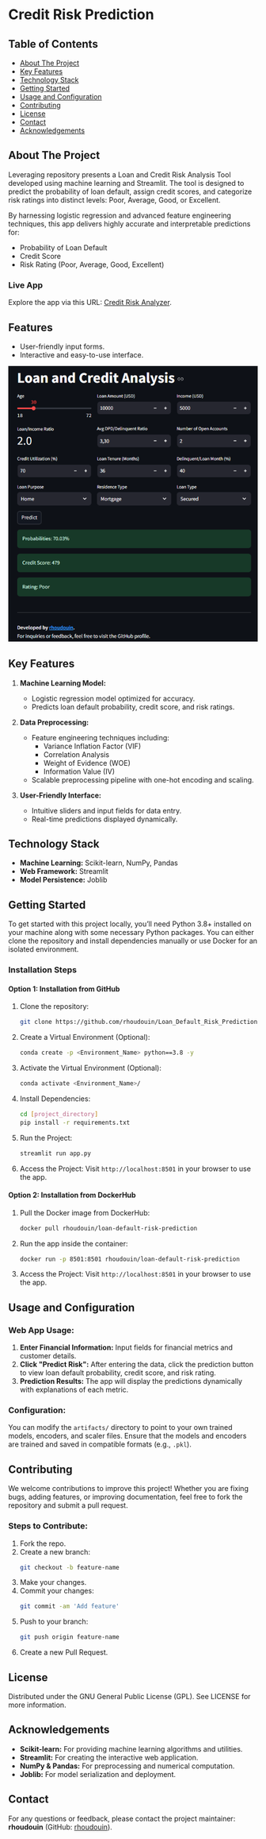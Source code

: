 #  Credit Risk Prediction

## Table of Contents
- [About The Project](#about-the-project)
- [Key Features](#key-features)
- [Technology Stack](#technology-stack)
- [Getting Started](#getting-started)
- [Usage and Configuration](#usage-and-configuration)
- [Contributing](#contributing)
- [License](#license)
- [Contact](#contact)
- [Acknowledgements](#acknowledgements)

## About The Project

Leveraging repository presents a Loan and Credit Risk Analysis Tool developed using machine learning and Streamlit. The tool is designed to predict the probability of loan default, assign credit scores, and categorize risk ratings into distinct levels: Poor, Average, Good, or Excellent.

By harnessing logistic regression and advanced feature engineering techniques, this app delivers highly accurate and interpretable predictions for:

- Probability of Loan Default
- Credit Score
- Risk Rating (Poor, Average, Good, Excellent)


### Live App
Explore the app via this URL: [Credit Risk Analyzer](https://rhoudouin-credit-risk-prediction.streamlit.app/).

## Features
- User-friendly input forms.
- Interactive and easy-to-use interface.

![Streamlit App Screenshot](streamlit/streamlit_screenshot.png)

## Key Features

1. **Machine Learning Model:**
   - Logistic regression model optimized for accuracy.
   - Predicts loan default probability, credit score, and risk ratings.

2. **Data Preprocessing:**
   - Feature engineering techniques including:
     - Variance Inflation Factor (VIF)
     - Correlation Analysis
     - Weight of Evidence (WOE)
     - Information Value (IV)
   - Scalable preprocessing pipeline with one-hot encoding and scaling.

3. **User-Friendly Interface:**
   - Intuitive sliders and input fields for data entry.
   - Real-time predictions displayed dynamically.

## Technology Stack

- **Machine Learning:** Scikit-learn, NumPy, Pandas
- **Web Framework:** Streamlit
- **Model Persistence:** Joblib

## Getting Started

To get started with this project locally, you’ll need Python 3.8+ installed on your machine along with some necessary Python packages. You can either clone the repository and install dependencies manually or use Docker for an isolated environment.

### Installation Steps

#### Option 1: Installation from GitHub

1. Clone the repository:
   ```bash
   git clone https://github.com/rhoudouin/Loan_Default_Risk_Prediction.git
   ```

2. Create a Virtual Environment (Optional):
   ```bash
   conda create -p <Environment_Name> python==3.8 -y
   ```

3. Activate the Virtual Environment (Optional):
   ```bash
   conda activate <Environment_Name>/
   ```

4. Install Dependencies:
   ```bash
   cd [project_directory]
   pip install -r requirements.txt
   ```

5. Run the Project:
   ```bash
   streamlit run app.py
   ```

6. Access the Project:
   Visit `http://localhost:8501` in your browser to use the app.

#### Option 2: Installation from DockerHub

1. Pull the Docker image from DockerHub:
   ```bash
   docker pull rhoudouin/loan-default-risk-prediction
   ```

2. Run the app inside the container:
   ```bash
   docker run -p 8501:8501 rhoudouin/loan-default-risk-prediction
   ```

3. Access the Project:
   Visit `http://localhost:8501` in your browser to use the app.

## Usage and Configuration

### Web App Usage:
1. **Enter Financial Information:** Input fields for financial metrics and customer details.
2. **Click "Predict Risk":** After entering the data, click the prediction button to view loan default probability, credit score, and risk rating.
3. **Prediction Results:** The app will display the predictions dynamically with explanations of each metric.

### Configuration:
You can modify the `artifacts/` directory to point to your own trained models, encoders, and scaler files. Ensure that the models and encoders are trained and saved in compatible formats (e.g., `.pkl`).

## Contributing

We welcome contributions to improve this project! Whether you are fixing bugs, adding features, or improving documentation, feel free to fork the repository and submit a pull request.

### Steps to Contribute:
1. Fork the repo.
2. Create a new branch:
   ```bash
   git checkout -b feature-name
   ```
3. Make your changes.
4. Commit your changes:
   ```bash
   git commit -am 'Add feature'
   ```
5. Push to your branch:
   ```bash
   git push origin feature-name
   ```
6. Create a new Pull Request.

## License

Distributed under the GNU General Public License (GPL). See LICENSE for more information.

## Acknowledgements

- **Scikit-learn:** For providing machine learning algorithms and utilities.
- **Streamlit:** For creating the interactive web application.
- **NumPy & Pandas:** For preprocessing and numerical computation.
- **Joblib:** For model serialization and deployment.

## Contact

For any questions or feedback, please contact the project maintainer: **rhoudouin** (GitHub: [rhoudouin](https://github.com/rhoudouin)).



